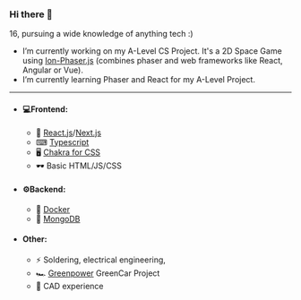 ### Hi there 👋
16, pursuing a wide knowledge of anything tech :)

-   I’m currently working on my A-Level CS Project. It's a 2D Space Game using [Ion-Phaser.js](https://github.com/proyecto26/ion-phaser) (combines phaser and web frameworks like React, Angular or Vue).
-   I’m currently learning Phaser and React for my A-Level Project.

---

- #### 💻Frontend:
  - 🧪 [React.js](https://reactjs.org/)/[Next.js](https://nextjs.org/)
  - ⌨ [Typescript](https://www.typescriptlang.org/)
  - 🖥 [Chakra for CSS](https://chakra-ui.com/)
  - 🕶 Basic HTML/JS/CSS

- #### ⚙Backend: 
  - 🐳 [Docker](https://www.docker.com/)
  - 🍃 [MongoDB](https://www.mongodb.com/)

- #### Other:
  - ⚡ Soldering, electrical engineering, 
  - 🏎 [Greenpower](https://www.greenpower.co.uk/) GreenCar Project 
  - 💾 CAD experience
